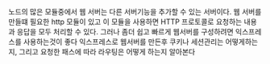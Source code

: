 노드의 많은 모듈중에서 웹 서버는 다른 서버기능을 추가할 수 있는 서버이다. 웹 서버를 만들떄 필요한 http 모듈이 있고 이 모듈을 사용하면 HTTP 프로토콜로 요청하는 내용과 응답을 모두 처리할 수 있다. 그러나 좀더 쉽고 빠르게 웹서버를 구성하려면 익스프레스를 사용하는것이 좋다 익스프레스로 웹서버를 만든후 쿠키나 세션관리는 어떻게하는지, 그리고 요청한 패스에 따라 라우팅은 어떻게 하는지 알아본다
